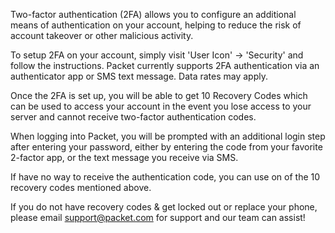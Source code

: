 <!-- <meta>
{
    "title":"2FA",
    "description":"Learn more about setting up 2FA",
    "tag":["2FA", "two-factor", "security"],
    "seo-title": "Learn more about setting up 2FA",
    "seo-description": "2FA - Setting up two-factor",
    "og-title": "2FA",
    "og-description": "Setting up 2FA on Packet"
}
</meta> -->

Two-factor authentication (2FA) allows you to configure an additional means of authentication on your account, helping to reduce the risk of account takeover or other malicious activity.

To setup 2FA on your account, simply visit 'User Icon' -> 'Security' and follow the instructions. Packet currently supports 2FA authentication via an authenticator app or SMS text message. Data rates may apply.

Once the 2FA is set up, you will be able to get 10 Recovery Codes which can be used to access your account in the event you lose access to your server and cannot receive two-factor authentication codes.

When logging into Packet, you will be prompted with an additional login step after entering your password, either by entering the code from your favorite 2-factor app, or the text message you receive via SMS.

If have no way to receive the authentication code, you can use on of the 10 recovery codes mentioned above.

If you do not have recovery codes & get locked out or replace your phone, please email support@packet.com for support and our team can assist!